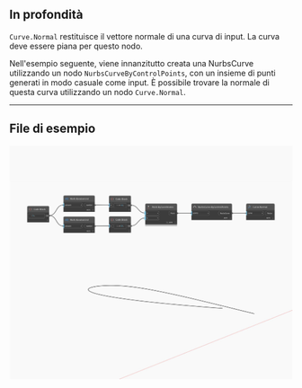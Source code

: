 ## In profondità
`Curve.Normal` restituisce il vettore normale di una curva di input. La curva deve essere piana per questo nodo.

Nell'esempio seguente, viene innanzitutto creata una NurbsCurve utilizzando un nodo `NurbsCurveByControlPoints`, con un insieme di punti generati in modo casuale come input. È possibile trovare la normale di questa curva utilizzando un nodo `Curve.Normal`.

___
## File di esempio

![Normal](./Autodesk.DesignScript.Geometry.Curve.Normal_img.jpg)

